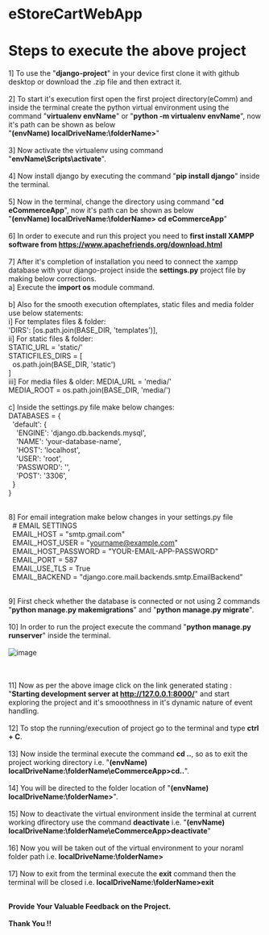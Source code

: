 # eStoreCartWebApp

# Steps to execute the above project

1] To use the "**django-project**" in your device first clone it with github desktop or download the .zip file and then extract it.
<br><br>
2] To start it's execution first open the first project directory(eComm) and inside the terminal create the python virtual environment using the command "**virtualenv envName**" or "**python -m virtualenv envName**", now it's path can be shown as below <br>
"**(envName) localDriveName:\folderName>**"
<br><br>
3] Now activate the virtualenv using command "**envName\Scripts\activate**".
<br><br>
4] Now install django by executing the command "**pip install django**" inside the terminal.
<br><br>
5] Now in the terminal, change the directory using command "**cd eCommerceApp**", now it's path can be shown as below <br>
"**(envName) localDriveName:\folderName> cd eCommerceApp**"
<br><br>
6] In order to execute and run this project you need to **first install XAMPP software from https://www.apachefriends.org/download.html**
<br><br>
7] After it's completion of installation you need to connect the xampp database with your django-project inside the **settings.py** project file by making below corrections.<br>
a] Execute the **import os** module command. <br><br>
b] Also for the smooth execution oftemplates, static files and media folder use below statements: <br>
i] For templates files & folder: <br>
'DIRS': [os.path.join(BASE_DIR, 'templates')],<br>
ii] For static files & folder: <br>
STATIC_URL = 'static/'<br>
STATICFILES_DIRS = [<br>
&nbsp;&nbsp;os.path.join(BASE_DIR, 'static')<br>
]<br>
iii] For media files & older:
MEDIA_URL = 'media/'<br>
MEDIA_ROOT = os.path.join(BASE_DIR, 'media/')<br><br>
c] Inside the settings.py file make below changes: <br>
DATABASES = {<br>
&nbsp;&nbsp;'default': {<br>
&nbsp;&nbsp;&nbsp;&nbsp;'ENGINE': 'django.db.backends.mysql',<br>
&nbsp;&nbsp;&nbsp;&nbsp;'NAME': 'your-database-name',<br>
&nbsp;&nbsp;&nbsp;&nbsp;'HOST': 'localhost',<br>
&nbsp;&nbsp;&nbsp;&nbsp;'USER': 'root',<br>
&nbsp;&nbsp;&nbsp;&nbsp;'PASSWORD': '',<br>
&nbsp;&nbsp;&nbsp;&nbsp;'POST': '3306',<br>
&nbsp;&nbsp;}<br>
}<br><br>

8] For email integration make below changes in your settings.py file<br>
&nbsp;&nbsp;# EMAIL SETTINGS<br>
&nbsp;&nbsp;EMAIL_HOST = "smtp.gmail.com"<br>
&nbsp;&nbsp;EMAIL_HOST_USER = "yourname@example.com"<br>
&nbsp;&nbsp;EMAIL_HOST_PASSWORD = "YOUR-EMAIL-APP-PASSWORD"<br>
&nbsp;&nbsp;EMAIL_PORT = 587<br>
&nbsp;&nbsp;EMAIL_USE_TLS = True<br>
&nbsp;&nbsp;EMAIL_BACKEND = "django.core.mail.backends.smtp.EmailBackend"<br><br>

9] First check whether the database is connected or not using 2 commands "**python manage.py makemigrations**" and "**python manage.py migrate**".
<br><br>
10] In order to run the project execute the command "**python manage.py runserver**" inside the terminal. 
<br><br>
![image](https://github.com/SiddheshP1996/eStoreCartWebApp/assets/67057053/9ed3604c-436a-47f5-831f-dbecee5a6435)

<br><br>
11] Now as per the above image click on the link generated stating : "**Starting development server at http://127.0.0.1:8000/**" and start exploring the project and it's smooothness in it's dynamic nature of event handling.
<br><br>
12] To stop the running/execution of project go to the terminal and type **ctrl + C**.
<br><br>
13] Now inside the terminal execute the command **cd ..**, so as to exit the project working directory i.e. "**(envName) localDriveName:\folderName\eCommerceApp>cd..**".
<br><br>
14] You will be directed to the folder location of "**(envName) localDriveName:\folderName>**".
<br><br>
15] Now to deactivate the virtual environment inside the terminal at current working dfirectory use the command **deactivate** i.e. "**(envName) localDriveName:\folderName\eCommerceApp>deactivate**"
<br><br>
16] Now you will be taken out of the virtual environment to your noraml folder path i.e. **localDriveName:\folderName>**
<br><br>
17] Now to exit from the terminal execute the **exit** command then the terminal will be closed i.e. **localDriveName:\folderName>exit**
<br><br>

**Provide Your Valuable Feedback on the Project.**
<br><br>
**Thank You !!**
<br><br>
